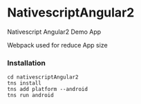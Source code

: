 # NativescriptAngular2
Nativescript Angular2 Demo App

Webpack used for reduce App size
### Installation

```
cd nativescriptAngular2
tns install
tns add platform --android
tns run android
```
